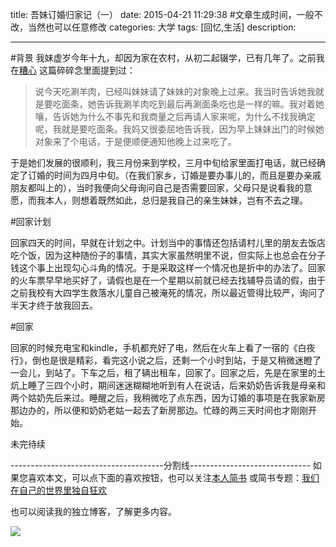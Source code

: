 title: 吾妹订婚归家记（一）
date: 2015-04-21 11:29:38 #文章生成时间，一般不改，当然也可以任意修改
categories:  大学
tags: [回忆,生活] 
description: 

---
#背景
我妹虚岁今年十九，却因为家在农村，从初二起辍学，已有几年了。之前我在[糟心](http://hktkdy.com/2015/02/15/201502/021505/) 这篇碎碎念里面提到过：
>说今天吃涮羊肉，已经叫妹妹请了妹妹的对象晚上过来。我当时告诉她我就是要吃面条，她告诉我涮羊肉吃到最后再涮面条吃也是一样的嘛。我对着她嚷，告诉她为什么不事先和我商量之后再请人家来呢，为什么不找我确定呢，我就是要吃面条。我妈又很委屈地告诉我，因为早上妹妹出门的时候她对象来了个电话，于是便顺便通知他晚上过来吃了。


于是她们发展的很顺利，我三月份来到学校，三月中旬给家里面打电话，就已经确定了订婚的时间为四月中旬。（在我们家乡，订婚是要办事儿的，而且是要办亲戚朋友都叫上的），当时我便向父母询问自己是否需要回家，父母只是说看我的意愿，而我本人，则想着既然如此，总归是我自己的亲生妹妹，岂有不去之理。

#回家计划

回家四天的时间，早就在计划之中。计划当中的事情还包括请村儿里的朋友去饭店吃个饭，因为这种随份子的事情，其实大家虽然明里不说，但实际上也总会在分子钱这个事上出现勾心斗角的情况。于是采取这样一个情况也是折中的办法了。回家的火车票早早地买好了，请假也是在一个星期以前就已经去找辅导员请的假，由于之前我校有大四学生救落水儿童自己被淹死的情况，所以最近管得比较严，询问了半天才终于放我回去。

#回家

回家的时候充电宝和kindle，手机都充好了电，然后在火车上看了一宿的《白夜行》，倒也是很是精彩，看完这小说之后，还剩一个小时到站，于是又稍微迷瞪了一会儿，到站了。下车之后，租了辆出租车，回家了。回家之后，先是在家里的土炕上睡了三四个小时，期间迷迷糊糊地听到有人在说话，后来奶奶告诉我是母亲和两个姑奶先后来过。睡醒之后，我稍微吃了点东西，因为订婚的事项是在我家新房那边办的，所以便和奶奶老姑一起去了新房那边。忙碌的两三天时间也才刚刚开始。

未完待续


--------------------------------------分割线------------------------------
如果您喜欢本文，可以点下面的喜欢按钮，也可以关注[本人简书](http://www.jianshu.com/users/1c26e9e36267/latest_articles)
或简书专题：[我们在自己的世界里独自狂欢](http://www.jianshu.com/collection/7b424559990a)

也可以阅读我的独立博客，了解更多内容。

[![](http://hktkdy.qiniudn.com/slogan.jpg)](http://hktkdy.com)

